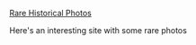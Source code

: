 [Rare Historical Photos](https://rarehistoricalphotos.com/)

Here's an interesting site with some rare photos